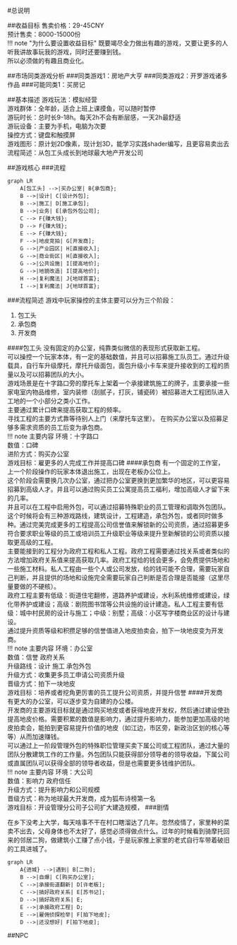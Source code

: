 #总说明

##收益目标
售卖价格：29-45CNY  
预计售卖：8000-15000份  
!!! note "为什么要设置收益目标"
    既要竭尽全力做出有趣的游戏，又要让更多的人听我讲故事玩我的游戏，同时还要赚到钱。  
    所以必须做的有趣且商业化。


##市场同类游戏分析
###同类游戏1：房地产大亨
###同类游戏2：开罗游戏诸多作品
###可能同类1：买房记


##基本描述
游戏玩法：模拟经营  
游戏群体：全年龄，适合上班上课摸鱼，可以随时暂停  
游玩时长：总时长9-18h。每天2h不会有断层感，一天2h最舒适  
游玩设备：主要为手机，电脑为次要  
操控方式：键盘和触摸屏  
游戏图形：原计划2D像素，现计划3D，能学习实践shader编写，且更容易卖出去  
流程简述：从包工头成长到地球最大地产开发公司  


##游戏核心
###流程

```mermaid
graph LR
    A[包工头] -->|买办公室| B{承包商};
    B -->|设计| C[设计外包];
    B -->|施工| D[施工承包];
    B -->|业务| E[承包外包公司];
    C --> F{赚大钱};
    D --> F{赚大钱};
    E --> F{赚大钱};
    F -->|地皮竞拍| G[开发商];
    G -->|产业园区| H[直接收入];
    G -->|商业街区| H[直接收入];
    G -->|公共设施| I[提高地价];
    G -->|地貌改造| I[提高地价];
    H -->|复利魔法| J{地球首富};
    I -->|复利魔法| J{地球首富};
```
###流程简述
游戏中玩家操控的主体主要可以分为三个阶段：  
1. 包工头
2. 承包商
3. 开发商

####包工头
没有固定的办公室，纯靠类似微信的表现形式获取新工程。  
可以操控一个玩家本体，有一定的基础数值，并且可以招募施工队员工。通过升级载具，自行车升级摩托，摩托升级面包，面包升级小卡车来提升接收到的工程的质量以及可以招募团队的大小。  
游戏场景是在十字路口旁的摩托车上架着一个承接建筑施工的牌子，主要承接一些家电室内物品维修，室内装修（刮腻子，打灰，铺瓷砖）被招募进大工程团队进入工地的一个小部分之类小工作。  
主要通过累计口碑来提高获取工程的频率。  
寻找工程的主要方式靠等待别人上门（来摩托车这里）。
在购买办公室以及招募足够多需求资质的员工后变为承包商。  
!!! note 主要内容
    环境：十字路口  
    数值：口碑  
    进阶方式：购买办公室  
    游戏目标：雇更多的人完成工作并提高口碑
####承包商
有一个固定的工作室，上一个阶段操作的玩家本体退出施工，出现在老板办公位上。  
这个阶段会需要换几次办公室，通过把办公室更换到更加繁华的地区，可以更容易招募到高级人才。并且可以通过购买员工公寓提高员工福利，增加高级人才留下来的几率。  
并且可以在工程中启用外包，可以通过招募特殊职业的员工管理和调取外包团队。  
这个时候将会有三种游戏路线，建筑设计，工程建造，承包外包，或者同时做多种。通过完美完成更多的工程提高公司信誉值来解锁新的公司资质，通过招募更多符合要求职业等级的员工或培训员工升级职业等级来提升至新解锁的公司资质以接取更高级的工程。  
主要能接到的工程分为政府工程和私人工程。政府工程需要通过找关系或者类似的方法增加政府关系值来提高获取几率。政府工程给的钱会更多，会免费提供场地和一些施工材料。私人工程由一些个人或公司发放，给的钱可能不合理，需要玩家自己判断，并且提供的场地和设施完全需要玩家自己判断是否合理是否能接（这里尽量要做的不硬核）。  
政府工程主要有低级：街道住宅翻修，道路养护或建设，水利系统维修或建设，绿化带养护或建设；高级：剧院图书馆等公共设施的设计建造。私人工程主要有低级：城中村民房的设计与施工；中级：别墅；高级：小区写字楼商业区的设计与建设。  
通过提升资质等级和积攒足够的信誉值进入地皮拍卖会，拍下一块地皮变为开发商。  
!!! note 主要内容
    环境：办公室  
    数值：信誉 政府关系  
    升级路线：设计 施工 承包外包  
    升级方式：收集更多员工申请公司资质升级  
    晋级方式：拍下一块地皮  
    游戏目标：培养或者挖角更厉害的员工提升公司资质，并提升信誉
####开发商
有更大的办公室，可以逐步变为自建的办公楼。  
开发商的主要游戏目标就是通过购买地皮或者获得地皮开发权，然后通过建设使劲提高地皮价格。需要积累的数值是影响力，通过提升影响力，能参加更加高级的地皮拍卖会，能拍到更容易提升价值的地皮（如江边，市区旁，新政治区划的核心等等）从而加速赚钱。  
可以通过上一阶段管理外包的特殊职位管理买卖下属公司或工程团队，通过大量的团队分散建筑工作的工作量。外包团队只能获得部分领导者的领导收益，下属公司或直属团队可以获得全部的领导者收益，但是也需要更多钱维护团队。  
!!! note 主要内容
    环境：大公司  
    数值：影响力 政府信任  
    升级方式：提升影响力和公司规模  
    晋级方式：称为地球最大开发商，成为狐布诗榜第一名  
    游戏目标：开设管理分公司子公司扩大建造规模，
###剧情

在乡下没考上大学，每天啥事不干在村口瞎溜达了几年。忽然疫情了，家里种的菜卖不出去，父母身体也不太好了，感觉必须得做点什么。过年的时候看到骑摩托回来的邻居二狗，做建筑小工赚了点小钱，于是玩家推上家里的老式自行车带着破旧的工具进城了。  

```mermaid
graph LR
    A{进城} -->|遇到| B[二狗];
    B -->|自爆| C[购买办公室];
    C -->|承接街道翻新| D[许老板];
    C -->|搞好政府关系| E[苏书记];
    D -->|搞好政府关系| E;
    E -->|承接政府工程| D;
    E -->|雇佣侦探检举| F[拍下地皮];
    D -->|还没想好| F[拍下地皮];
```
##NPC
